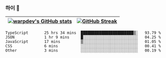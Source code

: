 
### 하이 👋
[![warpdev's GitHub stats](https://github-readme-stats.vercel.app/api?username=warpdev&show_icons=true&theme=vue-dark)](#) |[![GitHub Streak](https://github-readme-streak-stats.herokuapp.com/?user=warpdev&theme=dark)](#)
--- | --- |
<!--START_SECTION:waka-->

```text
TypeScript       25 hrs 34 mins  ███████████████████████▒░   93.79 %
JSON             1 hr 9 mins     █░░░░░░░░░░░░░░░░░░░░░░░░   04.25 %
JavaScript       17 mins         ▒░░░░░░░░░░░░░░░░░░░░░░░░   01.05 %
CSS              6 mins          ░░░░░░░░░░░░░░░░░░░░░░░░░   00.41 %
Other            3 mins          ░░░░░░░░░░░░░░░░░░░░░░░░░   00.19 %
```

<!--END_SECTION:waka-->

<!--
**warpdev/warpdev** is a ✨ _special_ ✨ repository because its `README.md` (this file) appears on your GitHub profile.

Here are some ideas to get you started:

- 🔭 I’m currently working on ...
- 🌱 I’m currently learning ...
- 👯 I’m looking to collaborate on ...
- 🤔 I’m looking for help with ...
- 💬 Ask me about ...
- 📫 How to reach me: ...
- 😄 Pronouns: ...
- ⚡ Fun fact: ...
-->
